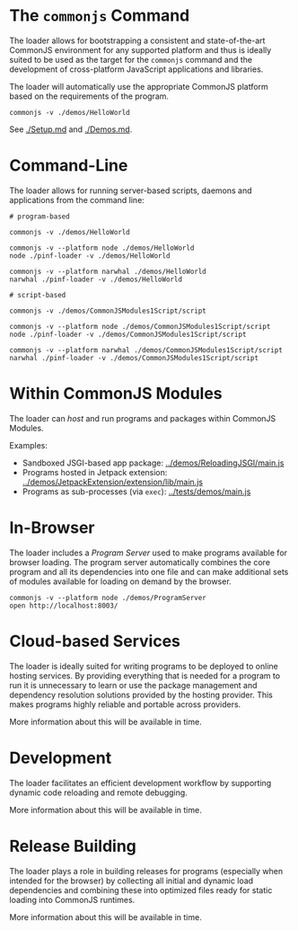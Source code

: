 
The `commonjs` Command
======================

The loader allows for bootstrapping a consistent and state-of-the-art CommonJS environment
for any supported platform and thus is ideally suited to be used as the target for the `commonjs` command and the
development of cross-platform JavaScript applications and libraries.

The loader will automatically use the appropriate CommonJS platform based on the requirements
of the program.

    commonjs -v ./demos/HelloWorld

See [./Setup.md](https://github.com/pinf/loader-js/blob/master/docs/Setup.md) and [./Demos.md](https://github.com/pinf/loader-js/blob/master/docs/Demos.md).


Command-Line
============

The loader allows for running server-based scripts, daemons and applications from the command line:

    # program-based
    
    commonjs -v ./demos/HelloWorld

    commonjs -v --platform node ./demos/HelloWorld
    node ./pinf-loader -v ./demos/HelloWorld

    commonjs -v --platform narwhal ./demos/HelloWorld
    narwhal ./pinf-loader -v ./demos/HelloWorld
    
    # script-based
    
    commonjs -v ./demos/CommonJSModules1Script/script

    commonjs -v --platform node ./demos/CommonJSModules1Script/script
    node ./pinf-loader -v ./demos/CommonJSModules1Script/script

    commonjs -v --platform narwhal ./demos/CommonJSModules1Script/script
    narwhal ./pinf-loader -v ./demos/CommonJSModules1Script/script


Within CommonJS Modules
=======================

The loader can _host_ and run programs and packages within CommonJS Modules.

Examples:

  * Sandboxed JSGI-based app package: [../demos/ReloadingJSGI/main.js](https://github.com/pinf/loader-js/blob/master/demos/ReloadingJSGI/main.js)
  * Programs hosted in Jetpack extension: [../demos/JetpackExtension/extension/lib/main.js](https://github.com/pinf/loader-js/blob/master/demos/JetpackExtension/extension/lib/main.js)
  * Programs as sub-processes (via `exec`): [../tests/demos/main.js](https://github.com/pinf/loader-js/blob/master/tests/demos/main.js)


In-Browser
==========

The loader includes a _Program Server_ used to make programs available for browser loading. The program server automatically combines
the core program and all its dependencies into one file and can make additional sets of modules available for loading
on demand by the browser.

    commonjs -v --platform node ./demos/ProgramServer
    open http://localhost:8003/ 


Cloud-based Services
====================

The loader is ideally suited for writing programs to be deployed to online hosting services. By providing everything that is needed
for a program to run it is unnecessary to learn or use the package management and dependency resolution solutions provided
by the hosting provider. This makes programs highly reliable and portable across providers.

More information about this will be available in time.


Development
===========

The loader facilitates an efficient development workflow by supporting dynamic code reloading and remote debugging.

More information about this will be available in time.


Release Building
================

The loader plays a role in building releases for programs (especially when intended for the browser) by collecting all
initial and dynamic load dependencies and combining these into optimized files ready for static loading into
CommonJS runtimes.

More information about this will be available in time.
